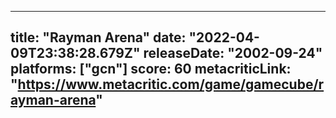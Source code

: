 
---
title: "Rayman Arena"
date: "2022-04-09T23:38:28.679Z"
releaseDate: "2002-09-24"
platforms: ["gcn"]
score: 60
metacriticLink: "https://www.metacritic.com/game/gamecube/rayman-arena"
---
